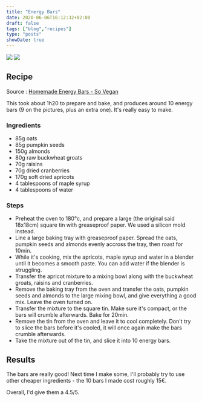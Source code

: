 ```yaml
---
title: "Energy Bars"
date: 2020-06-06T16:12:32+02:00
draft: false
tags: ["blog","recipes"]
type: "posts"
showDate: true
---
```


[![](/assets/minified/20200606165442_IMG_2200.jpg)](/assets/20200606165442_IMG_2200.JPG)
[![](/assets/minified/20200606164800_IMG_2184.jpg)](/assets/20200606164800_IMG_2184.JPG)

## Recipe

Source : [Homemade Energy Bars - So Vegan](https://www.wearesovegan.com/homemade-energy-bars/)

This took about 1h20 to prepare and bake, and produces around 10 energy bars (9 on the pictures, plus an extra one). It's really easy to make.

### Ingredients

- 85g oats
- 85g pumpkin seeds
- 150g almonds
- 80g raw buckwheat groats
- 70g raisins
- 70g dried cranberries
- 170g soft dried apricots
- 4 tablespoons of maple syrup
- 4 tablespoons of water

### Steps

- Preheat the oven to 180°c, and prepare a large (the original said 18x18cm) square tin with greaseproof paper. We used a silicon mold instead.
- Line a large baking tray with greaseproof paper. Spread the oats, pumpkin seeds and almonds evenly accross the tray, then roast for 10min.
- While it's cooking, mix the apricots, maple syrup and water in a blender until it becomes a smooth paste. You can add water if the blender is struggling.
- Transfer the apricot mixture to a mixing bowl along with the buckwheat groats, raisins and cranberries.
- Remove the baking tray from the oven and transfer the oats, pumpkin seeds and almonds to the large mixing bowl, and give everything a good mix. Leave the oven turned on.
- Transfer the mixture to the square tin. Make sure it's compact, or the bars will crumble afterwards. Bake for 20min.
- Remove the tin from the oven and leave it to cool completely. Don't try to slice the bars before it's cooled, it will once again make the bars crumble afterwards.
- Take the mixture out of the tin, and slice it into 10 energy bars.

## Results

The bars are really good! Next time I make some, I'll probably try to use other cheaper ingredients - the 10 bars I made cost roughly 15€.

Overall, I'd give them a 4.5/5.
